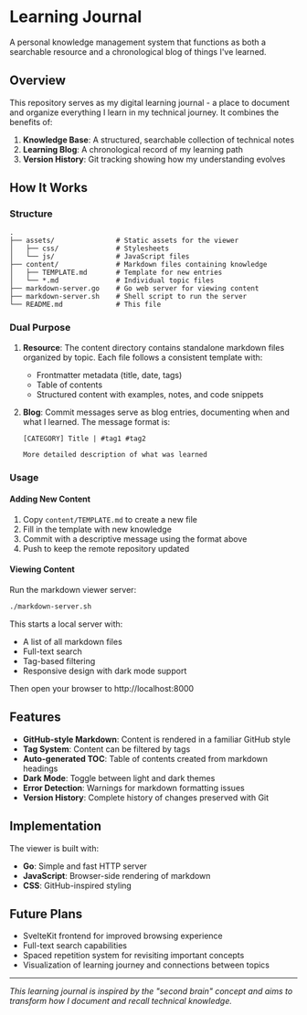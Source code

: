 # Learning Journal

A personal knowledge management system that functions as both a searchable resource and a chronological blog of things I've learned.

## Overview

This repository serves as my digital learning journal - a place to document and organize everything I learn in my technical journey. It combines the benefits of:

1. **Knowledge Base**: A structured, searchable collection of technical notes
2. **Learning Blog**: A chronological record of my learning path
3. **Version History**: Git tracking showing how my understanding evolves

## How It Works

### Structure

```
.
├── assets/               # Static assets for the viewer
│   ├── css/              # Stylesheets
│   └── js/               # JavaScript files
├── content/              # Markdown files containing knowledge
│   ├── TEMPLATE.md       # Template for new entries
│   └── *.md              # Individual topic files
├── markdown-server.go    # Go web server for viewing content
├── markdown-server.sh    # Shell script to run the server
└── README.md             # This file
```

### Dual Purpose

1. **Resource**: The content directory contains standalone markdown files organized by topic. Each file follows a consistent template with:
   - Frontmatter metadata (title, date, tags)
   - Table of contents
   - Structured content with examples, notes, and code snippets

2. **Blog**: Commit messages serve as blog entries, documenting when and what I learned. The message format is:
   ```
   [CATEGORY] Title | #tag1 #tag2
   
   More detailed description of what was learned
   ```

### Usage

#### Adding New Content

1. Copy `content/TEMPLATE.md` to create a new file
2. Fill in the template with new knowledge
3. Commit with a descriptive message using the format above
4. Push to keep the remote repository updated

#### Viewing Content

Run the markdown viewer server:
```bash
./markdown-server.sh
```

This starts a local server with:
- A list of all markdown files
- Full-text search
- Tag-based filtering
- Responsive design with dark mode support

Then open your browser to http://localhost:8000

## Features

- **GitHub-style Markdown**: Content is rendered in a familiar GitHub style
- **Tag System**: Content can be filtered by tags
- **Auto-generated TOC**: Table of contents created from markdown headings
- **Dark Mode**: Toggle between light and dark themes
- **Error Detection**: Warnings for markdown formatting issues
- **Version History**: Complete history of changes preserved with Git

## Implementation

The viewer is built with:
- **Go**: Simple and fast HTTP server
- **JavaScript**: Browser-side rendering of markdown
- **CSS**: GitHub-inspired styling

## Future Plans

- SvelteKit frontend for improved browsing experience
- Full-text search capabilities
- Spaced repetition system for revisiting important concepts
- Visualization of learning journey and connections between topics

---

*This learning journal is inspired by the "second brain" concept and aims to transform how I document and recall technical knowledge.*

